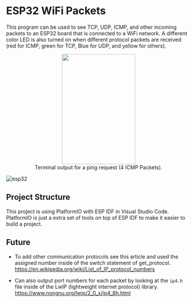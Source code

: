 # ESP32 WiFi Packets
This program can be used to see TCP, UDP, ICMP, and other incoming packets to an ESP32 board that is connected to a WiFi network. A different color LED is also turned on when different protocol packets are received (red for ICMP, green for TCP, Blue for UDP, and yellow for others).

<p align="center">
  <img width="200" height="300" src="https://github.com/Mohamed1628/ESP32-WiFi-Packets/assets/98979579/f452d41c-49d1-4ce3-bad5-0468cd0d631a"><br>
  Terminal output for a ping request (4 ICMP Packets).
</p>

![esp32](https://github.com/Mohamed1628/ESP32-WiFi-Packets/assets/98979579/017948c3-cd33-46de-9356-b5997f6d9371)

## Project Structure
This project is using PlatformIO with ESP IDF in Visual Studio Code. PlatformIO is just a extra set of tools on top of ESP IDF to make it easier to build a project.

## Future
- To add other communication protocols see this article and used the assigned number inside of the switch statement of get_protocol.
https://en.wikipedia.org/wiki/List_of_IP_protocol_numbers

- Can also output port numbers for each packet by looking at the `ip4.h` file inside of the LwIP (lightweight internet protocol) library.
  https://www.nongnu.org/lwip/2_0_x/ip4_8h.html

